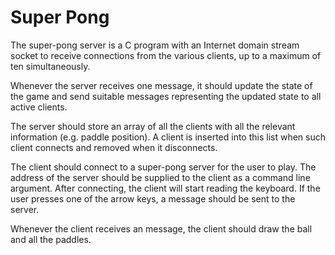 # Super Pong
The super-pong server is a C program with an Internet domain stream socket to receive connections from the various clients,
up to a maximum of ten simultaneously.

Whenever the server receives one message, it should update the state of the game and send suitable messages representing the
updated state to all active clients.

The server should store an array of all the clients with all the relevant information (e.g. paddle position). A client is
inserted into this list when such client connects and removed when it disconnects.

The client should connect to a super-pong server for the user to play. The address of the server should be supplied to the
client as a command line argument. After connecting, the client will start reading the keyboard. If the user presses one of
the arrow keys, a message should be sent to the server.

Whenever the client receives an message, the client should draw the ball and all the paddles.
